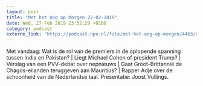 ```yaml
---
layout: post
title: "Met het Oog op Morgen 27-02-2019"
date: Wed, 27 Feb 2019 23:52:29 +0100
category: podcast
externe_link: "https://podcast.npo.nl/file/met-het-oog-op-morgen/4463/nporadio1_met-het-oog-op-morgen_20190227_met-het-oog-op-morgen-27-02-2019_ZOBU8F.mp3"
---
```


Met vandaag: Wat is de rol van de premiers in de oplopende spanning tussen India en Pakistan? | Liegt Michael Cohen of president Trump? | Verslag van een PVV-debat over nepnieuws | Gaat Groot-Brittannië de Chagos-eilanden teruggeven aan Mauritius? | Rapper Adje over de schoonheid van de Nederlandse taal. Presentatie: Joost Vullings.
